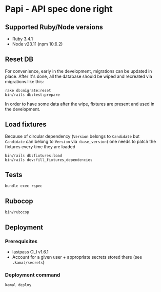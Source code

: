 # Papi - API spec done right

## Supported Ruby/Node versions

* Ruby 3.4.1
* Node v23.11 (npm 10.9.2)

## Reset DB

For convenience, early in the development, migrations can be updated in place. After it's done, all the database should be wiped and recreated via migrations like this:

```
rake db:migrate:reset
bin/rails db:test:prepare
```

In order to have some data after the wipe, fixtures are present and used in the development.

## Load fixtures

Because of circular dependency (`Version` belongs to `Candidate` but `Candidate` can belong to `Version` via `:base_version`) one needs to patch the fixtures every time they are loaded

```
bin/rails db:fixtures:load
bin/rails dev:fill_fixtures_dependencies
```

## Tests

`bundle exec rspec`

## Rubocop

`bin/rubocop`

## Deployment

### Prerequisites

* lastpass CLI v1.6.1
* Account for a given user + appropriate secrets stored there (see `.kamal/secrets`)

### Deployment command

`kamal deploy`
